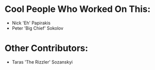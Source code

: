 # Cool People Who Worked On This:
* Nick 'Eh' Papirakis
* Peter 'Big Chief' Sokolov

# Other Contributors:
* Taras 'The Rizzler' Sozanskyi
